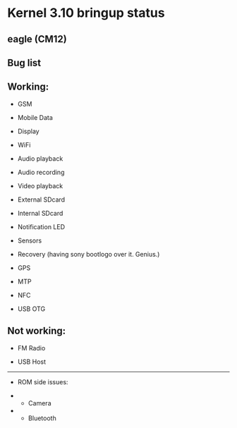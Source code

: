 Kernel 3.10 bringup status
=======

eagle (CM12)
----------



Bug list
----------


Working:
--------

- GSM

- Mobile Data

- Display

- WiFi

- Audio playback

- Audio recording

- Video playback

- External SDcard

- Internal SDcard

- Notification LED

- Sensors

- Recovery (having sony bootlogo over it. Genius.)

- GPS
 
- MTP

- NFC

- USB OTG

Not working:
-----------

- FM Radio

- USB Host

--------


- ROM side issues:

- - Camera

- - Bluetooth

